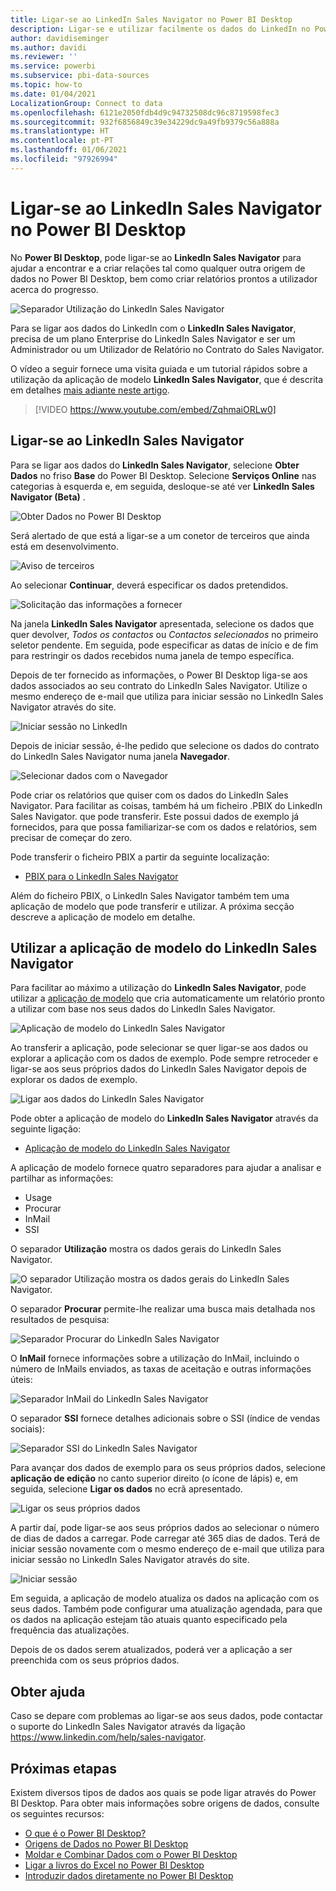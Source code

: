```yaml
---
title: Ligar-se ao LinkedIn Sales Navigator no Power BI Desktop
description: Ligar-se e utilizar facilmente os dados do LinkedIn no Power BI Desktop
author: davidiseminger
ms.author: davidi
ms.reviewer: ''
ms.service: powerbi
ms.subservice: pbi-data-sources
ms.topic: how-to
ms.date: 01/04/2021
LocalizationGroup: Connect to data
ms.openlocfilehash: 6121e2050fdb4d9c94732508dc96c8719598fec3
ms.sourcegitcommit: 932f6856849c39e34229dc9a49fb9379c56a888a
ms.translationtype: HT
ms.contentlocale: pt-PT
ms.lasthandoff: 01/06/2021
ms.locfileid: "97926994"
---
```

# <a name="connect-to-linkedin-sales-navigator-in-power-bi-desktop"></a>Ligar-se ao LinkedIn Sales Navigator no Power BI Desktop

No **Power BI Desktop**, pode ligar-se ao **LinkedIn Sales Navigator** para ajudar a encontrar e a criar relações tal como qualquer outra origem de dados no Power BI Desktop, bem como criar relatórios prontos a utilizador acerca do progresso.

![Separador Utilização do LinkedIn Sales Navigator](media/desktop-connect-linkedin-sales-navigator/linkedin-sales-navigator-01.png)


Para se ligar aos dados do LinkedIn com o **LinkedIn Sales Navigator**, precisa de um plano Enterprise do LinkedIn Sales Navigator e ser um Administrador ou um Utilizador de Relatório no Contrato do Sales Navigator.

O vídeo a seguir fornece uma visita guiada e um tutorial rápidos sobre a utilização da aplicação de modelo **LinkedIn Sales Navigator**, que é descrita em detalhes [mais adiante neste artigo](#using-the-linkedin-sales-navigator-template-app). 

> [!VIDEO https://www.youtube.com/embed/ZqhmaiORLw0]

## <a name="connect-to-linkedin-sales-navigator"></a>Ligar-se ao LinkedIn Sales Navigator

Para se ligar aos dados do **LinkedIn Sales Navigator**, selecione **Obter Dados** no friso **Base** do Power BI Desktop. Selecione **Serviços Online** nas categorias à esquerda e, em seguida, desloque-se até ver **LinkedIn Sales Navigator (Beta)** .

![Obter Dados no Power BI Desktop](media/desktop-connect-linkedin-sales-navigator/linkedin-sales-navigator-02.png)

Será alertado de que está a ligar-se a um conetor de terceiros que ainda está em desenvolvimento. 

![Aviso de terceiros](media/desktop-connect-linkedin-sales-navigator/linkedin-sales-navigator-03.png)

Ao selecionar **Continuar**, deverá especificar os dados pretendidos.

![Solicitação das informações a fornecer](media/desktop-connect-linkedin-sales-navigator/linkedin-sales-navigator-04.png)


Na janela **LinkedIn Sales Navigator** apresentada, selecione os dados que quer devolver, *Todos os contactos* ou *Contactos selecionados* no primeiro seletor pendente. Em seguida, pode especificar as datas de início e de fim para restringir os dados recebidos numa janela de tempo específica.

Depois de ter fornecido as informações, o Power BI Desktop liga-se aos dados associados ao seu contrato do LinkedIn Sales Navigator. Utilize o mesmo endereço de e-mail que utiliza para iniciar sessão no LinkedIn Sales Navigator através do site. 

![Iniciar sessão no LinkedIn](media/desktop-connect-linkedin-sales-navigator/linkedin-sales-navigator-05.png)

Depois de iniciar sessão, é-lhe pedido que selecione os dados do contrato do LinkedIn Sales Navigator numa janela **Navegador**.

![Selecionar dados com o Navegador](media/desktop-connect-linkedin-sales-navigator/linkedin-sales-navigator-09.png)

Pode criar os relatórios que quiser com os dados do LinkedIn Sales Navigator. Para facilitar as coisas, também há um ficheiro .PBIX do LinkedIn Sales Navigator. que pode transferir. Este possui dados de exemplo já fornecidos, para que possa familiarizar-se com os dados e relatórios, sem precisar de começar do zero.

Pode transferir o ficheiro PBIX a partir da seguinte localização:
* [PBIX para o LinkedIn Sales Navigator](service-template-apps-samples.md)

Além do ficheiro PBIX, o LinkedIn Sales Navigator também tem uma aplicação de modelo que pode transferir e utilizar. A próxima secção descreve a aplicação de modelo em detalhe.


## <a name="using-the-linkedin-sales-navigator-template-app"></a>Utilizar a aplicação de modelo do LinkedIn Sales Navigator

Para facilitar ao máximo a utilização do **LinkedIn Sales Navigator**, pode utilizar a [aplicação de modelo](service-template-apps-overview.md) que cria automaticamente um relatório pronto a utilizar com base nos seus dados do LinkedIn Sales Navigator.

![Aplicação de modelo do LinkedIn Sales Navigator](media/desktop-connect-linkedin-sales-navigator/linkedin-sales-navigator-10.png)

Ao transferir a aplicação, pode selecionar se quer ligar-se aos dados ou explorar a aplicação com os dados de exemplo. Pode sempre retroceder e ligar-se aos seus próprios dados do LinkedIn Sales Navigator depois de explorar os dados de exemplo. 

![Ligar aos dados do LinkedIn Sales Navigator](media/desktop-connect-linkedin-sales-navigator/linkedin-sales-navigator-11.png)



Pode obter a aplicação de modelo do **LinkedIn Sales Navigator** através da seguinte ligação:
* [Aplicação de modelo do LinkedIn Sales Navigator](https://appsource.microsoft.com/en-us/product/power-bi/pbi-contentpacks.linkedin_navigator)

A aplicação de modelo fornece quatro separadores para ajudar a analisar e partilhar as informações:

* Usage
* Procurar
* InMail
* SSI

O separador **Utilização** mostra os dados gerais do LinkedIn Sales Navigator.

![O separador Utilização mostra os dados gerais do LinkedIn Sales Navigator.](media/desktop-connect-linkedin-sales-navigator/linkedin-sales-navigator-12.png)

O separador **Procurar** permite-lhe realizar uma busca mais detalhada nos resultados de pesquisa:

![Separador Procurar do LinkedIn Sales Navigator](media/desktop-connect-linkedin-sales-navigator/linkedin-sales-navigator-13.png)

O **InMail** fornece informações sobre a utilização do InMail, incluindo o número de InMails enviados, as taxas de aceitação e outras informações úteis:

![Separador InMail do LinkedIn Sales Navigator](media/desktop-connect-linkedin-sales-navigator/linkedin-sales-navigator-14.png)

O separador **SSI** fornece detalhes adicionais sobre o SSI (índice de vendas sociais):

![Separador SSI do LinkedIn Sales Navigator](media/desktop-connect-linkedin-sales-navigator/linkedin-sales-navigator-15.png)

Para avançar dos dados de exemplo para os seus próprios dados, selecione **aplicação de edição** no canto superior direito (o ícone de lápis) e, em seguida, selecione **Ligar os dados** no ecrã apresentado.

![Ligar os seus próprios dados](media/desktop-connect-linkedin-sales-navigator/linkedin-sales-navigator-16.png)

A partir daí, pode ligar-se aos seus próprios dados ao selecionar o número de dias de dados a carregar. Pode carregar até 365 dias de dados. Terá de iniciar sessão novamente com o mesmo endereço de e-mail que utiliza para iniciar sessão no LinkedIn Sales Navigator através do site. 

![Iniciar sessão](media/desktop-connect-linkedin-sales-navigator/linkedin-sales-navigator-17.png)

Em seguida, a aplicação de modelo atualiza os dados na aplicação com os seus dados. Também pode configurar uma atualização agendada, para que os dados na aplicação estejam tão atuais quanto especificado pela frequência das atualizações. 

Depois de os dados serem atualizados, poderá ver a aplicação a ser preenchida com os seus próprios dados.

## <a name="getting-help"></a>Obter ajuda

Caso se depare com problemas ao ligar-se aos seus dados, pode contactar o suporte do LinkedIn Sales Navigator através da ligação https://www.linkedin.com/help/sales-navigator. 

## <a name="next-steps"></a>Próximas etapas
Existem diversos tipos de dados aos quais se pode ligar através do Power BI Desktop. Para obter mais informações sobre origens de dados, consulte os seguintes recursos:

* [O que é o Power BI Desktop?](../fundamentals/desktop-what-is-desktop.md)
* [Origens de Dados no Power BI Desktop](desktop-data-sources.md)
* [Moldar e Combinar Dados com o Power BI Desktop](desktop-shape-and-combine-data.md)
* [Ligar a livros do Excel no Power BI Desktop](desktop-connect-excel.md)   
* [Introduzir dados diretamente no Power BI Desktop](desktop-enter-data-directly-into-desktop.md)   
